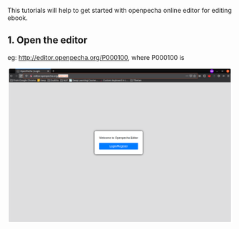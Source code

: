 This tutorials will help to get started with openpecha online editor for editing ebook.
## 1. Open the editor
   eg: http://editor.openpecha.org/P000100, where P000100 is
   
  ![register](./assets/imgs/op-editor-tutor-01.png)
